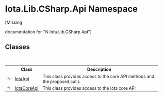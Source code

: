 # Iota.Lib.CSharp.Api Namespace
 

\[Missing <summary> documentation for "N:Iota.Lib.CSharp.Api"\]


## Classes
&nbsp;<table><tr><th></th><th>Class</th><th>Description</th></tr><tr><td>![Public class](media/pubclass.gif "Public class")</td><td><a href="T_Iota_Lib_CSharp_Api_IotaApi">IotaApi</a></td><td>
This class provides access to the core API methods and the proposed calls</td></tr><tr><td>![Public class](media/pubclass.gif "Public class")</td><td><a href="T_Iota_Lib_CSharp_Api_IotaCoreApi">IotaCoreApi</a></td><td>
This class provides access to the Iota core API</td></tr></table>&nbsp;
